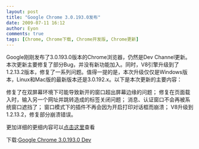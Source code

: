 ```yaml
---
layout: post
title: "Google Chrome 3.0.193.0发布"
date: 2009-07-11 16:12
author: Eyon
comments: true
tags: [Chrome, Chrome下载, Chrome开发版, Chrome更新]
---
```

Google刚刚发布了3.0.193.0版本的Chrome浏览器，仍然是Dev Channel更新。本次更新主要修复了部分Bug，并没有新功能加入。同时，V8引擎升级到了1.2.13.2版本，修复了一系列问题。值得一提的是，本次升级仅仅是Windows版本，Linux和Mac版的最新版本还是3.0.192.x。以下是本次更新的主要内容：

修复了在双屏幕环境下可能导致新开的窗口超出屏幕边缘的问题；
修复在页面载入时，输入另一个网址并跳转造成的标签关闭问题；
消息、认证窗口不会再被系统窗口遮挡了；
窗口模式下的插件不再会因为开启打印对话框而崩溃；
V8升级到1.2.13.2，修复部分崩溃错误。

更加详细的更细内容可以[点击这里](http://sites.google.com/a/chromium.org/dev/getting-involved/dev-channel/release-notes)查看

下载:[Google Chrome 3.0.193.0 Dev](http://dl.google.com/chrome/install/193.0/chrome_installer.exe)
